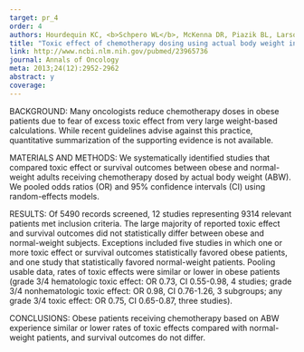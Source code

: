 ```yaml
---
target: pr_4
order: 4
authors: Hourdequin KC, <b>Schpero WL</b>, McKenna DR, Piazik BL, Larson RJ
title: "Toxic effect of chemotherapy dosing using actual body weight in obese versus normal-weight patients: a systematic review and meta-analysis"
link: http://www.ncbi.nlm.nih.gov/pubmed/23965736
journal: Annals of Oncology
meta: 2013;24(12):2952-2962
abstract: y
coverage:
---
```

BACKGROUND: Many oncologists reduce chemotherapy doses in obese patients due to fear of excess toxic effect from very large weight-based calculations. While recent guidelines advise against this practice, quantitative summarization of the supporting evidence is not available.

MATERIALS AND METHODS: We systematically identified studies that compared toxic effect or survival outcomes between obese and normal-weight adults receiving chemotherapy dosed by actual body weight (ABW). We pooled odds ratios (OR) and 95% confidence intervals (CI) using random-effects models.

RESULTS: Of 5490 records screened, 12 studies representing 9314 relevant patients met inclusion criteria. The large majority of reported toxic effect and survival outcomes did not statistically differ between obese and normal-weight subjects. Exceptions included five studies in which one or more toxic effect or survival outcomes statistically favored obese patients, and one study that statistically favored normal-weight patients. Pooling usable data, rates of toxic effects were similar or lower in obese patients (grade 3/4 hematologic toxic effect: OR 0.73, CI 0.55-0.98, 4 studies; grade 3/4 nonhematologic toxic effect: OR 0.98, CI 0.76-1.26, 3 subgroups; any grade 3/4 toxic effect: OR 0.75, CI 0.65-0.87, three studies).

CONCLUSIONS: Obese patients receiving chemotherapy based on ABW experience similar or lower rates of toxic effects compared with normal-weight patients, and survival outcomes do not differ.